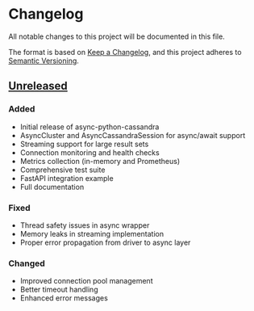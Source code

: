 # Changelog

All notable changes to this project will be documented in this file.

The format is based on [Keep a Changelog](https://keepachangelog.com/en/1.0.0/),
and this project adheres to [Semantic Versioning](https://semver.org/spec/v2.0.0.html).

## [Unreleased]

### Added
- Initial release of async-python-cassandra
- AsyncCluster and AsyncCassandraSession for async/await support
- Streaming support for large result sets
- Connection monitoring and health checks
- Metrics collection (in-memory and Prometheus)
- Comprehensive test suite
- FastAPI integration example
- Full documentation

### Fixed
- Thread safety issues in async wrapper
- Memory leaks in streaming implementation
- Proper error propagation from driver to async layer

### Changed
- Improved connection pool management
- Better timeout handling
- Enhanced error messages

[Unreleased]: https://github.com/axonops/async-python-cassandra/compare/main...HEAD